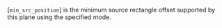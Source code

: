 [`min_src_position`] is the minimum source rectangle offset supported by
this plane using the specified mode.